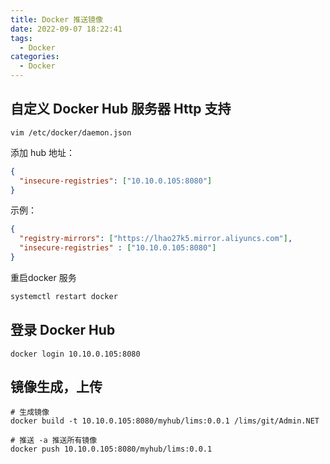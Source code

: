 ```yaml
---
title: Docker 推送镜像
date: 2022-09-07 18:22:41
tags:
  - Docker
categories:
  - Docker
---
```


## 自定义 Docker Hub 服务器 Http 支持

```shell
vim /etc/docker/daemon.json
```

添加 hub 地址：

```json
{
  "insecure-registries": ["10.10.0.105:8080"]
}
```

示例：

```json
{
  "registry-mirrors": ["https://lhao27k5.mirror.aliyuncs.com"],
  "insecure-registries" : ["10.10.0.105:8080"]
}
```

重启docker 服务

```sh
systemctl restart docker
```

## 登录 Docker Hub

```shell
docker login 10.10.0.105:8080
```

## 镜像生成，上传

```shell
# 生成镜像
docker build -t 10.10.0.105:8080/myhub/lims:0.0.1 /lims/git/Admin.NET

# 推送 -a 推送所有镜像
docker push 10.10.0.105:8080/myhub/lims:0.0.1
```

